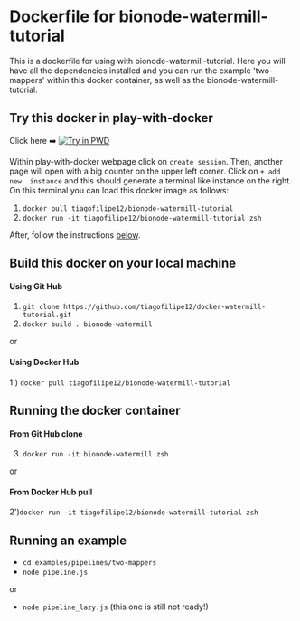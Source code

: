 # Dockerfile for bionode-watermill-tutorial

This is a dockerfile for using with bionode-watermill-tutorial. Here you will
 have all the dependencies installed and you can run the example 'two-mappers' 
 within this docker container, as well as the bionode-watermill-tutorial.

## Try this docker in play-with-docker

Click here :arrow_right: 
[![Try in PWD](https://cdn.rawgit.com/play-with-docker/stacks/cff22438/assets/images/button.png)](http://labs.play-with-docker.com/)

Within play-with-docker webpage click on `create session`. Then, another page
 will open with a big counter on the upper left corner. Click on `+ add new 
 instance` and this should generate a terminal like instance on the right. On
  this terminal you can load this docker image as follows:

1) `docker pull tiagofilipe12/bionode-watermill-tutorial`
2) `docker run -it tiagofilipe12/bionode-watermill-tutorial zsh`

After, follow the instructions [below](#Running-an-example).
 
## Build this docker on your local machine

#### Using Git Hub

1) `git clone https://github.com/tiagofilipe12/docker-watermill-tutorial.git`
2) `docker build . bionode-watermill`

or

#### Using Docker Hub

1') `docker pull tiagofilipe12/bionode-watermill-tutorial`

## Running the docker container

#### From Git Hub clone
3) `docker run -it bionode-watermill zsh`

or

#### From Docker Hub pull

2')`docker run -it tiagofilipe12/bionode-watermill-tutorial zsh`

## Running an example
* `cd examples/pipelines/two-mappers`
* `node pipeline.js`

or
* `node pipeline_lazy.js` (this one is still not ready!)